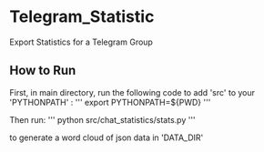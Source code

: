 # Telegram_Statistic
Export Statistics for a Telegram Group

## How to Run
First, in main directory, run the following code to add 'src' to your 'PYTHONPATH' :
'''
export PYTHONPATH=${PWD} 
'''

Then run:
'''
python src/chat_statistics/stats.py 
'''

to generate a word cloud of json data in 'DATA_DIR'